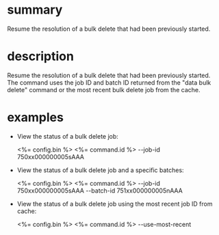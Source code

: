 # summary

Resume the resolution of a bulk delete that had been previously started.

# description

Resume the resolution of a bulk delete that had been previously started.
The command uses the job ID and batch ID returned from the "data bulk delete" command or the most recent bulk delete job from the cache.

# examples

- View the status of a bulk delete job:

  <%= config.bin %> <%= command.id %> --job-id 750xx000000005sAAA

- View the status of a bulk delete job and a specific batches:

  <%= config.bin %> <%= command.id %> --job-id 750xx000000005sAAA --batch-id 751xx000000005nAAA

- View the status of a bulk delete job using the most recent job ID from cache:

  <%= config.bin %> <%= command.id %> --use-most-recent


